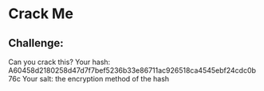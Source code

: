 # Crack Me
## Challenge: 
Can you crack this?
Your hash: A60458d2180258d47d7f7bef5236b33e86711ac926518ca4545ebf24cdc0b76c
Your salt: the encryption method of the hash

